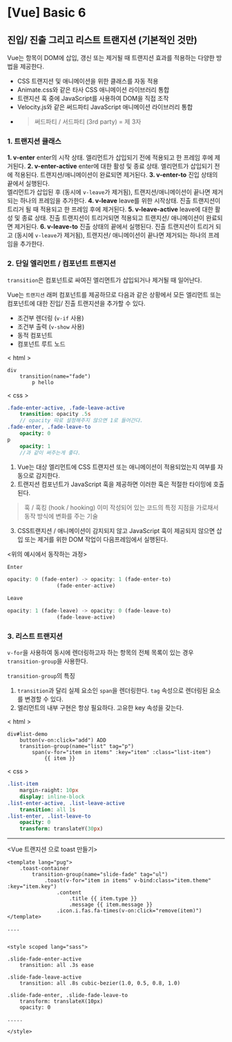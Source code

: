 # [Vue] Basic 6

## 진입/ 진출 그리고 리스트 트랜지션 (기본적인 것만)

Vue는 항목이 DOM에 삽입, 갱신 또는 제거될 때 트랜지션 효과를 적용하는 다양한 방법을 제공한다.
- CSS 트랜지션 및 애니메이션을 위한 클래스를 자동 적용
- Animate.css와 같은 타사 CSS 애니메이션 라이브러리 통합
- 트랜지션 훅 중에 JavaScript를 사용하여 DOM을 직접 조작
- Velocity.js와 같은 써드파티 JavaScript 애니메이션 라이브러리 통합 
- >써드파티 /  서드파티 (3rd party) = 제 3자


### 1. 트랜지션 클래스
**1. v-enter**
enter의 시작 상태. 
엘리먼트가 삽입되기 전에 적용되고 한 프레임 후에 제거된다.
**2. v-enter-active**
enter에 대한 활성 및 종료 상태. 
엘리먼트가 삽입되기 전에 적용된다. 트랜지션/애니메이션이 완료되면 제거된다.
**3. v-enter-to**
진입 상태의 끝에서 실행된다.  
엘리먼트가 삽입된 후 (동시에 `v-leave`가 제거됨), 트랜지션/애니메이션이 끝나면 제거되는 하나의 프레임을 추가한다.
**4. v-leave**
leave를 위한 시작상태.
진출 트랜지션이 트리거 될 때 적용되고 한 프레임 후에 제거된다.
**5. v-leave-active**
leave에 대한 활성 및 종료 상태.
진출 트랜지션이 트리거되면 적용되고 트랜지션/ 애니메이션이 완료되면 제거된다.
**6. v-leave-to**
진출 상태의 끝에서 실행된다.
진출 트랜지션이 트리거 되고 (동시에 `v-leave`가 제거됨), 트랜지션/ 애니메이션이 끝나면 제거되는 하나의 프레임을 추가한다.


### 2. 단일 엘리먼트 / 컴포넌트 트랜지션

`transition`은 컴포넌트로 싸여진 엘리먼트가 삽입되거나 제거될 때 일어난다.

Vue는 `트랜지션` 래퍼 컴포넌트를 제공하므로 다음과 같은 상황에서 모든 엘리먼트 또는 컴포넌트에 대한 진입/ 진출 트랜지션을 추가할 수 있다.
- 조건부 렌더링 (`v-if` 사용)
- 조건부 출력 (`v-show` 사용)
- 동적 컴포넌트
- 컴포넌트 루트 노드

< html >
```pug
div
	transition(name="fade")
		p hello
```
< css >
```sass
.fade-enter-active, .fade-leave-active
	transition: opacity .5s
	// opacity 따로 설정해주지 않으면 1로 들어간다.
.fade-enter, .fade-leave-to
	opacity: 0
p
	opacity: 1
	//과 같이 써주는게 좋다.
```
1. Vue는 대상 엘리먼트에 CSS 트랜지션 또는 애니메이션이 적용되었는지 여부를 자동으로 감지한다.
2. 트랜지션 컴포넌트가 JavaScript 훅을 제공하면 이러한 훅은 적절한 타이밍에 호출된다.
> 훅 / 훅킹 (hook / hooking)
> 이미 작성되어 있는 코드의 특정 지점을 가로채서 동작 방식에 변화를 주는 기술
3. CSS트랜지션 / 애니메이션이 감지되지 않고 JavaScript 훅이 제공되지 않으면 삽입 또는 제거를 위한 DOM 작업이 다음프레임에서 실행된다.

<위의 예시에서 동작하는 과정>
```javascript
Enter

opacity: 0 (fade-enter) -> opacity: 1 (fade-enter-to)
				(fade-enter-active)

Leave

opacity: 1 (fade-leave) -> opacity: 0 (fade-leave-to)
				(fade-leave-active)
```

### 3. 리스트 트랜지션
`v-for`을 사용하여 동시에 렌더링하고자 하는 항목의 전체 목록이 있는 경우
`transition-group`을 사용한다.

`transition-group`의 특징
1. `transition`과 달리 실제 요소인 `span`을 렌더링한다. `tag` 속성으로 렌더링된 요소를 변경할 수 있다.
2. 엘리먼트의 내부 구현은 항상 필요하다. 고유한 key 속성을 갖는다.

< html >
```pug
div#list-demo
	button(v-on:click="add") ADD 
	transition-group(name="list" tag="p")
		span(v-for="item in items" :key="item" :class="list-item")
			{{ item }}
```
< css >
```sass
.list-item
	margin-raight: 10px
	display: inline-block
.list-enter-active, .list-leave-active
	transition: all 1s
.list-enter, .list-leave-to
	opacity: 0
	transform: translateY(30px)
```

-------------------------------------------------------

<Vue 트랜지션 으로 toast 만들기>

```pug
<template lang="pug">  
	.toast-container  
		transition-group(name="slide-fade" tag="ul")  
			.toast(v-for="item in items" v-bind:class="item.theme" :key="item.key")  
				.content  
					.title {{ item.type }}  
					.message {{ item.message }}  
				.icon.i.fas.fa-times(v-on:click="remove(item)")  
</template>

....


<style scoped lang="sass">  

.slide-fade-enter-active  
	transition: all .3s ease  

.slide-fade-leave-active  
	transition: all .8s cubic-bezier(1.0, 0.5, 0.8, 1.0)  

.slide-fade-enter, .slide-fade-leave-to  
	transform: translateX(10px)  
	opacity: 0  

.....

</style>
```